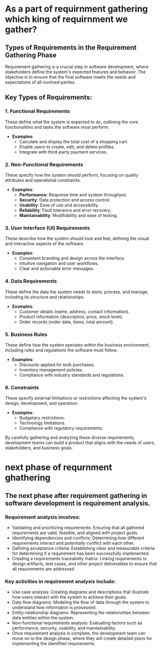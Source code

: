 # As a part of requirnment gathering which king of requirnment we gather?


## Types of Requirements in the Requirement Gathering Phase

Requirement gathering is a crucial step in software development, where stakeholders define the system's expected features and behavior. The objective is to ensure that the final software meets the needs and expectations of all involved parties.

## Key Types of Requirements:

### 1. Functional Requirements
These define what the system is expected to do, outlining the core functionalities and tasks the software must perform.
- **Examples**:
  - Calculate and display the total cost of a shopping cart.
  - Enable users to create, edit, and delete profiles.
  - Integrate with third-party payment services.

### 2. Non-Functional Requirements
These specify how the system should perform, focusing on quality attributes and operational constraints.
- **Examples**:
  - **Performance**: Response time and system throughput.
  - **Security**: Data protection and access control.
  - **Usability**: Ease of use and accessibility.
  - **Reliability**: Fault tolerance and error recovery.
  - **Maintainability**: Modifiability and ease of testing.

### 3. User Interface (UI) Requirements
These describe how the system should look and feel, defining the visual and interactive aspects of the software.
- **Examples**:
  - Consistent branding and design across the interface.
  - Intuitive navigation and user workflows.
  - Clear and actionable error messages.

### 4. Data Requirements
These define the data the system needs to store, process, and manage, including its structure and relationships.
- **Examples**:
  - Customer details (name, address, contact information).
  - Product information (description, price, stock level).
  - Order records (order date, items, total amount).

### 5. Business Rules
These define how the system operates within the business environment, including rules and regulations the software must follow.
- **Examples**:
  - Discounts applied for bulk purchases.
  - Inventory management policies.
  - Compliance with industry standards and regulations.

### 6. Constraints
These specify external limitations or restrictions affecting the system's design, development, and operation.
- **Examples**:
  - Budgetary restrictions.
  - Technology limitations.
  - Compliance with regulatory requirements.

By carefully gathering and analyzing these diverse requirements, development teams can build a product that aligns with the needs of users, stakeholders, and business goals.

# next phase of requrnment ghathering

## The next phase after requirement gathering in software development is requirement analysis.

### Requirement analysis involves:

- Validating and prioritizing requirements: Ensuring that all gathered requirements are valid, feasible, and aligned with project goals.
- Identifying dependencies and conflicts: Determining how different requirements interact and potentially conflict with each other.
- Defining acceptance criteria: Establishing clear and measurable criteria for determining if a requirement has been successfully implemented.
- Creating a requirements traceability matrix: Linking requirements to design artifacts, test cases, and other project deliverables to ensure that all requirements are addressed.

### Key activities in requirement analysis include:

- Use case analysis: Creating diagrams and descriptions that illustrate how users interact with the system to achieve their goals.
- Data flow diagrams: Modeling the flow of data through the system to understand how information is processed.
- Entity-relationship diagrams: Representing the relationships between data entities within the system.
- Non-functional requirements analysis: Evaluating factors such as performance, security, usability, and maintainability.
- Once requirement analysis is complete, the development team can move on to the design phase, where they will create detailed plans for implementing the identified requirements.
